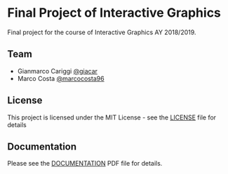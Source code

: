 # Final Project of Interactive Graphics

Final project for the course of Interactive Graphics AY 2018/2019.

## Team
* Gianmarco Cariggi [@giacar](https://github.com/giacar)
* Marco Costa [@marcocosta96](https://github.com/marcocosta96)

## License
This project is licensed under the MIT License - see the [LICENSE](https://github.com/SapienzaInteractiveGraphicsCourse/finalproject-er-clab/LICENSE) file for details

## Documentation
Please see the [DOCUMENTATION](https://github.com/SapienzaInteractiveGraphicsCourse/finalproject-er-clab/Documentation/documentation.pdf) PDF file for details.
